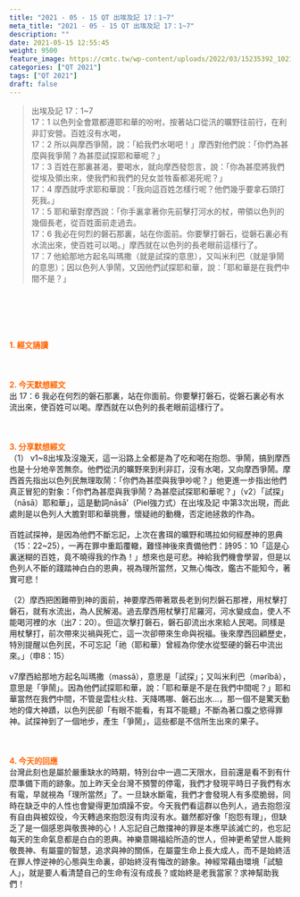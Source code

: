 ```yaml
---
title: "2021 - 05 - 15 QT 出埃及記 17：1~7"
meta_title: "2021 - 05 - 15 QT 出埃及記 17：1~7"
description: ""
date: 2021-05-15 12:55:45
weight: 9500
feature_image: https://cmtc.tw/wp-content/uploads/2022/03/15235392_10211799862337740_180693556567566654_o-1.webp
categories: ["QT 2021"]
tags: ["QT 2021"]
draft: false
---
```


<blockquote>出埃及記 17：1~7<br />
17：1 以色列全會眾都遵耶和華的吩咐，按著站口從汛的曠野往前行，在利非訂安營。百姓沒有水喝，<br />
17：2 所以與摩西爭鬧，說：「給我們水喝吧！」摩西對他們說：「你們為甚麼與我爭鬧？為甚麼試探耶和華呢？」<br />
17：3 百姓在那裏甚渴，要喝水，就向摩西發怨言，說：「你為甚麼將我們從埃及領出來，使我們和我們的兒女並牲畜都渴死呢？」<br />
17：4 摩西就呼求耶和華說：「我向這百姓怎樣行呢？他們幾乎要拿石頭打死我。」<br />
17：5 耶和華對摩西說：「你手裏拿著你先前擊打河水的杖，帶領以色列的幾個長老，從百姓面前走過去。<br />
17：6 我必在何烈的磐石那裏，站在你面前。你要擊打磐石，從磐石裏必有水流出來，使百姓可以喝。」摩西就在以色列的長老眼前這樣行了。<br />
17：7 他給那地方起名叫瑪撒（就是試探的意思），又叫米利巴（就是爭鬧的意思）；因以色列人爭鬧，又因他們試探耶和華，說：「耶和華是在我們中間不是？」</blockquote><br />
&nbsp;<br />
<br />
&nbsp;<br />
<br />
<span style="color: #ff6600;"><strong>1. </strong><strong>經文誦讀</strong></span><br />
<br />
<span style="color: #ff6600;"><strong> </strong></span><br />
<br />
<span style="color: #ff6600;"><strong>2. 今天默想</strong><strong>經文<br />
</strong></span>出 17：6 我必在何烈的磐石那裏，站在你面前。你要擊打磐石，從磐石裏必有水流出來，使百姓可以喝。摩西就在以色列的長老眼前這樣行了。<br />
<br />
&nbsp;<br />
<br />
<span style="color: #ff6600;"><strong>3. 分享默想經文<br />
</strong></span>（1） v1~8出埃及沒幾天，這一沿路上全都是為了吃和喝在抱怨、爭鬧，搞到摩西也是十分地辛苦無奈。他們從汛的曠野來到利非訂，沒有水喝，又向摩西爭鬧。摩西首先指出以色列民無理取鬧：「你們為甚麼與我爭吵呢？」他更進一步指出他們真正冒犯的對象：「你們為甚麼與我爭鬧？為甚麼試探耶和華呢？」（v2）「試探」（nāsā）耶和華」，這是動詞nāsā’（Piel強力式）在出埃及記 中第3次出現，而此處則是以色列人大膽對耶和華挑釁，懷疑祂的動機，否定祂拯救的作為。<br />
<br />
百姓試探神，是因為他們不斷忘記，上次在書珥的曠野和瑪拉如何經歷神的恩典（15：22~25），一再在罪中重蹈覆轍，難怪神後來責備他們：詩95：10「這是心裏迷糊的百姓，竟不曉得我的作為！」想來也是可悲。神給我們機會學習，但是以色列人不斷的踐踏神白白的恩典，視為理所當然，又無心悔改，鑑古不能知今，著實可悲！<br />
<br />
（2）摩西把困難帶到神的面前，神要摩西帶著眾長老到何烈磐石那裡，用杖擊打磐石，就有水流出，為人民解渴。過去摩西用杖擊打尼羅河，河水變成血，使人不能喝河裡的水（出7：20）。但這次擊打磐石，磐石卻流出水來給人民喝。同樣是用杖擊打，前次帶來災禍與死亡，這一次卻帶來生命與祝福。後來摩西回顧歷史，特別提醒以色列民，不可忘記「祂（耶和華）曾經為你使水從堅硬的磐石中流出來。」（申8：15）<br />
<br />
v7摩西給那地方起名叫瑪撒（massâ），意思是「試探」；又叫米利巴（mǝrîbâ），意思是「爭鬧」。因為他們試探耶和華，說：「耶和華是不是在我們中間呢？」耶和華當然在我們中間，不管是雲柱火柱、天降嗎哪、磐石出水…，那一個不是驚天動地的偉大神蹟，以色列民卻「有眼不能看，有耳不能聽」不斷為著口腹之慾得罪神。試探神到了一個地步，產生「爭鬧」，這些都是不信所生出來的果子。<br />
<br />
&nbsp;<br />
<br />
<span style="color: #ff6600;"><strong>4. 今天的回應<br />
</strong></span>台灣此刻也是屬於嚴重缺水的時期，特別台中一週二天限水，目前還是看不到有什麼準備下雨的跡象。加上昨天全台灣不預警的停電，我們才發現平時日子我們有水有電，早就視為「理所當然」了。一旦缺水斷電，我們才會發現人有多麼脆弱，同時在缺乏中的人性也會變得更加煩躁不安。今天我們看這群以色列人，過去抱怨沒有自由與被奴役，今天轉過來抱怨沒有肉沒有水。雖然都好像「抱怨有理」，但缺乏了是一個感恩與敬畏神的心！人忘記自己敵擋神的罪是本應早該滅亡的，也忘記每天的生命氣息都是白白的恩典。神樂意賜福給所造的世人，但神更希望世人能夠敬畏神、有屬靈的智慧，追求與神的關係，在屬靈生命上長大成人，而不是始終活在罪人悖逆神的心態與生命裏，卻始終沒有悔改的跡象。神經常藉由環境「試驗人」，就是要人看清楚自己的生命有沒有成長？或始終是老我當家？求神幫助我們！<br />
<br />
&nbsp;
        